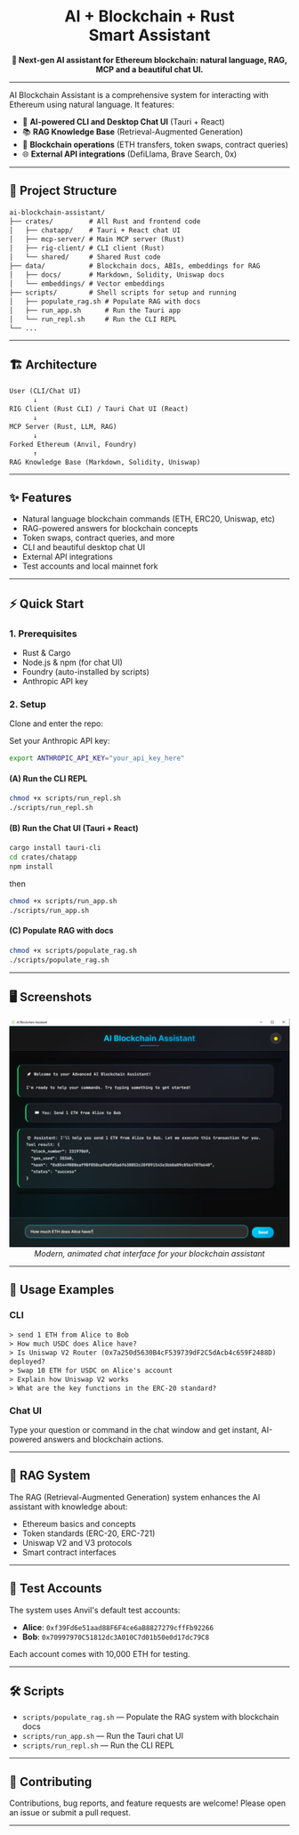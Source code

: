 <h1 align="center">AI + Blockchain + Rust <br/> Smart Assistant</h1>

<p align="center">
  <b>🚀 Next-gen AI assistant for Ethereum blockchain: natural language, RAG, MCP and a beautiful chat UI.</b><br>
</p>

---

AI Blockchain Assistant is a comprehensive system for interacting with Ethereum using natural language. It features:

- 🤖 **AI-powered CLI and Desktop Chat UI** (Tauri + React)
- 📚 **RAG Knowledge Base** (Retrieval-Augmented Generation)
- 🔗 **Blockchain operations** (ETH transfers, token swaps, contract queries)
- 🌐 **External API integrations** (DefiLlama, Brave Search, 0x)

---

## 📂 Project Structure

```
ai-blockchain-assistant/
├── crates/         # All Rust and frontend code
│   ├── chatapp/    # Tauri + React chat UI
│   ├── mcp-server/ # Main MCP server (Rust)
│   ├── rig-client/ # CLI client (Rust)
│   └── shared/     # Shared Rust code
├── data/           # Blockchain docs, ABIs, embeddings for RAG
│   ├── docs/       # Markdown, Solidity, Uniswap docs
│   └── embeddings/ # Vector embeddings
├── scripts/        # Shell scripts for setup and running
│   ├── populate_rag.sh # Populate RAG with docs
│   ├── run_app.sh      # Run the Tauri app
│   └── run_repl.sh     # Run the CLI REPL
└── ...
```

---

## 🏗️ Architecture

```
User (CLI/Chat UI)
      ↓
RIG Client (Rust CLI) / Tauri Chat UI (React)
      ↓
MCP Server (Rust, LLM, RAG)
      ↓
Forked Ethereum (Anvil, Foundry)
      ↑
RAG Knowledge Base (Markdown, Solidity, Uniswap)
```

---

## ✨ Features

- Natural language blockchain commands (ETH, ERC20, Uniswap, etc)
- RAG-powered answers for blockchain concepts
- Token swaps, contract queries, and more
- CLI and beautiful desktop chat UI
- External API integrations
- Test accounts and local mainnet fork

---

## ⚡ Quick Start

### 1. Prerequisites

- Rust & Cargo
- Node.js & npm (for chat UI)
- Foundry (auto-installed by scripts)
- Anthropic API key

### 2. Setup

Clone and enter the repo:

Set your Anthropic API key:

```bash
export ANTHROPIC_API_KEY="your_api_key_here"
```

#### (A) Run the CLI REPL

```bash
chmod +x scripts/run_repl.sh
./scripts/run_repl.sh
```

#### (B) Run the Chat UI (Tauri + React)

```bash
cargo install tauri-cli
cd crates/chatapp
npm install
```

then

```bash
chmod +x scripts/run_app.sh
./scripts/run_app.sh
```

#### (C) Populate RAG with docs

```bash
chmod +x scripts/populate_rag.sh
./scripts/populate_rag.sh
```

---

## 🖥️ Screenshots

<p align="center">
  <img src="docs/screenshots/chat-ui.png" alt="Chat UI Dark" width="600" />
  <br>
  <i>Modern, animated chat interface for your blockchain assistant</i>
</p>

---

## 🤖 Usage Examples

### CLI

```
> send 1 ETH from Alice to Bob
> How much USDC does Alice have?
> Is Uniswap V2 Router (0x7a250d5630B4cF539739dF2C5dAcb4c659F2488D) deployed?
> Swap 10 ETH for USDC on Alice's account
> Explain how Uniswap V2 works
> What are the key functions in the ERC-20 standard?
```

### Chat UI

Type your question or command in the chat window and get instant, AI-powered answers and blockchain actions.

---

## 🧠 RAG System

The RAG (Retrieval-Augmented Generation) system enhances the AI assistant with knowledge about:

- Ethereum basics and concepts
- Token standards (ERC-20, ERC-721)
- Uniswap V2 and V3 protocols
- Smart contract interfaces

---

## 🧪 Test Accounts

The system uses Anvil's default test accounts:

- **Alice**: `0xf39Fd6e51aad88F6F4ce6aB8827279cffFb92266`
- **Bob**: `0x70997970C51812dc3A010C7d01b50e0d17dc79C8`

Each account comes with 10,000 ETH for testing.

---

## 🛠️ Scripts

- `scripts/populate_rag.sh` — Populate the RAG system with blockchain docs
- `scripts/run_app.sh` — Run the Tauri chat UI
- `scripts/run_repl.sh` — Run the CLI REPL

---

## 🤝 Contributing

Contributions, bug reports, and feature requests are welcome! Please open an issue or submit a pull request.

---
